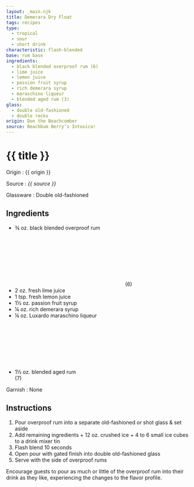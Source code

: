 ```yaml
---
layout: _main.njk
title: Demerara Dry Float
tags: recipes
type:
  - tropical
  - sour
  - short drink
characteristic: flash-blended
base: rum base
ingredients:
  - black blended overproof rum (6)
  - lime juice
  - lemon juice
  - passion fruit syrup
  - rich demerara syrup
  - maraschino liqueur
  - blended aged rum (3)
glass: 
  - double old-fashioned
  - double rocks
origin: Don the Beachcomber
source: Beachbum Berry’s Intoxica!
---
```

<!-- markdownlint-disable MD025 -->
# {{ title }}
<!-- markdownlint-disable MD025 -->

Origin
  : {{ origin }}

Source
  : <cite>{{ source }}</cite>

Glassware
  : Double old-fashioned

## Ingredients

* &frac34; oz. black blended overproof rum<icon-l space="1em"><span class="with-icon"><svg class="icon"><use href="/assets/images/icons/circle-6.svg#circle-6"></use></svg><span class="sr-only">(6)</span></span></icon-l>
* 2 oz. fresh lime juice
* 1 tsp. fresh lemon juice
* 1&frac12; oz. passion fruit syrup
* &frac14; oz. rich demerara syrup
* &frac14; oz. Luxardo maraschino liqueur
* 1&frac12; oz. blended aged rum<icon-l space="1em"><span class="with-icon"><svg class="icon"><use href="/assets/images/icons/circle-7.svg#circle-7"></use></svg><span class="sr-only">(7)</span></span></icon-l>

Garnish
  : None

## Instructions

1. Pour overproof rum into a separate old-fashioned or shot glass & set aside
2. Add remaining ingredients + 12 oz. crushed ice + 4 to 6 small ice cubes to a drink mixer tin
3. Flash blend 10 seconds
4. Open pour with gated finish into double old-fashioned glass
5. Serve with the side of overproof rums

Encourage guests to pour as much or little of the overproof rum into their drink as they like, experiencing the changes to the flavor profile.
